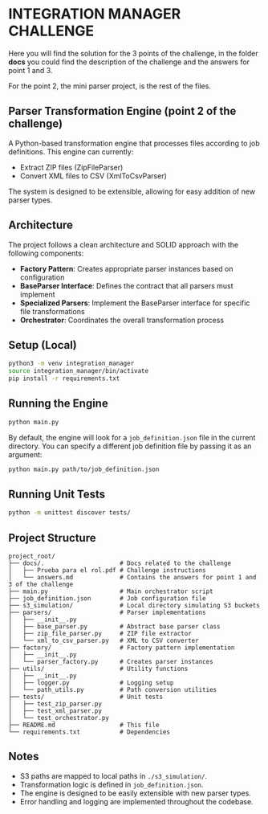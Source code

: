 # INTEGRATION MANAGER CHALLENGE
Here you will find the solution for the 3 points of the challenge, in the folder **docs** you could find the description of the challenge and the answers for point 1 and 3.

For the point 2, the mini parser project, is the rest of the files.

## Parser Transformation Engine (point 2 of the challenge)

A Python-based transformation engine that processes files according to job definitions. This engine can currently:
- Extract ZIP files (ZipFileParser)
- Convert XML files to CSV (XmlToCsvParser)

The system is designed to be extensible, allowing for easy addition of new parser types.

## Architecture

The project follows a clean architecture and SOLID approach with the following components:

- **Factory Pattern**: Creates appropriate parser instances based on configuration
- **BaseParser Interface**: Defines the contract that all parsers must implement
- **Specialized Parsers**: Implement the BaseParser interface for specific file transformations
- **Orchestrator**: Coordinates the overall transformation process

## Setup (Local)

```bash
python3 -m venv integration_manager
source integration_manager/bin/activate
pip install -r requirements.txt
```

## Running the Engine

```bash
python main.py
```

By default, the engine will look for a `job_definition.json` file in the current directory. You can specify a different job definition file by passing it as an argument:

```bash
python main.py path/to/job_definition.json
```

## Running Unit Tests

```bash
python -m unittest discover tests/
```

## Project Structure

```
project_root/
├── docs/.                     # Docs related to the challenge
│   ├── Prueba para el rol.pdf # Challenge instructions
│   └── answers.md             # Contains the answers for point 1 and 3 of the challenge
├── main.py                    # Main orchestrator script
├── job_definition.json        # Job configuration file
├── s3_simulation/             # Local directory simulating S3 buckets
├── parsers/                   # Parser implementations
│   ├── __init__.py
│   ├── base_parser.py         # Abstract base parser class
│   ├── zip_file_parser.py     # ZIP file extractor
│   └── xml_to_csv_parser.py   # XML to CSV converter
├── factory/                   # Factory pattern implementation
│   ├── __init__.py
│   └── parser_factory.py      # Creates parser instances
├── utils/                     # Utility functions
│   ├── __init__.py
│   ├── logger.py              # Logging setup
│   └── path_utils.py          # Path conversion utilities
├── tests/                     # Unit tests
│   ├── test_zip_parser.py
│   ├── test_xml_parser.py
│   └── test_orchestrator.py
├── README.md                  # This file
└── requirements.txt           # Dependencies
```

## Notes

- S3 paths are mapped to local paths in `./s3_simulation/`.
- Transformation logic is defined in `job_definition.json`.
- The engine is designed to be easily extensible with new parser types.
- Error handling and logging are implemented throughout the codebase.